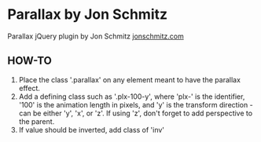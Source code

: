 # Parallax by Jon Schmitz

Parallax jQuery plugin by Jon Schmitz
[jonschmitz.com](https://jonschmitz.com)

## HOW-TO
1. Place the class '.parallax' on any element meant to have the parallax effect.
2. Add a defining class such as '.plx-100-y', where 'plx-' is the identifier, '100' is the animation length in pixels, and 'y' is the transform direction - can be either 'y', 'x', or 'z'. If using 'z', don't forget to add perspective to the parent.
3. If value should be inverted, add class of 'inv'